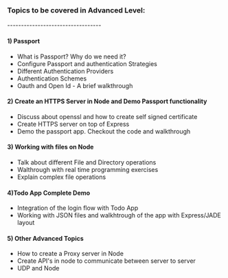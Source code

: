 <h3>Topics to be covered in Advanced Level:</h3>
----------------------------------
<h4>1) Passport</h4>
<ul>
 <li> What is Passport? Why do we need it?</li>
 <li> Configure Passport and authentication Strategies</li>
 <li> Different Authentication Providers</li>
 <li> Authentication Schemes</li>
 <li> Oauth and Open Id - A brief walkthrough</li>
</ul>

<h4>2) Create an HTTPS Server in Node and Demo Passport functionality</h4>
<ul>
<li> Discuss about openssl and how to create self signed certificate</li>
<li> Create HTTPS server on top of Express</li>
<li> Demo the passport app. Checkout the code and walkthrough</li>
</ul> 

<h4>3) Working with files on Node</h4>
<ul>
 <li> Talk about different File and Directory operations</li> 
 <li> Walthrough with real time programming exercises</li>
 <li> Explain complex file operations</li>
</ul>

<h4>4)Todo App Complete Demo</h4>
<ul>
 <li> Integration of the login flow with Todo App</li>
 <li> Working with JSON files and walkhtrough of the app with Express/JADE layout</li>
</ul>
  
<h4>5) Other Advanced Topics</h4>
<ul>
 <li> How to create a Proxy server in Node</li>
 <li> Create API's in node to communicate between server to server</li>
 <li> UDP and Node</li>
</ul>

 
